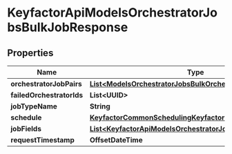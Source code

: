 

# KeyfactorApiModelsOrchestratorJobsBulkJobResponse


## Properties

| Name | Type | Description | Notes |
|------------ | ------------- | ------------- | -------------|
|**orchestratorJobPairs** | [**List&lt;ModelsOrchestratorJobsBulkOrchestratorJobPair&gt;**](ModelsOrchestratorJobsBulkOrchestratorJobPair.md) |  |  [optional] |
|**failedOrchestratorIds** | **List&lt;UUID&gt;** |  |  [optional] |
|**jobTypeName** | **String** |  |  [optional] |
|**schedule** | [**KeyfactorCommonSchedulingKeyfactorSchedule**](KeyfactorCommonSchedulingKeyfactorSchedule.md) |  |  [optional] |
|**jobFields** | [**List&lt;KeyfactorApiModelsOrchestratorJobsJobFieldResponse&gt;**](KeyfactorApiModelsOrchestratorJobsJobFieldResponse.md) |  |  [optional] |
|**requestTimestamp** | **OffsetDateTime** |  |  [optional] |



